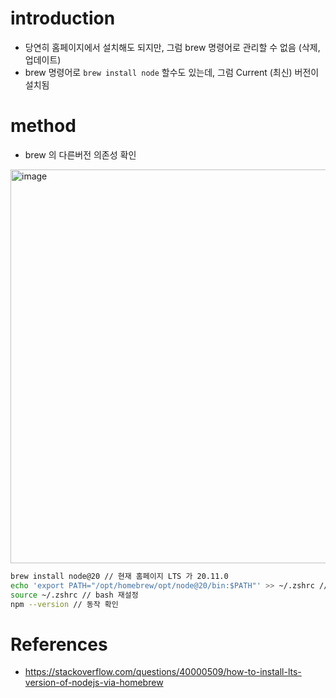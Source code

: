 # introduction

- 당연히 홈페이지에서 설치해도 되지만, 그럼 brew 명령어로 관리할 수 없음 (삭제, 업데이트)
- brew 명령어로 `brew install node` 할수도 있는데, 그럼 Current (최신) 버전이 설치됨 

# method

- brew 의 다른버전 의존성 확인

<img width="630" alt="image" src="https://github.com/jeongph/TIL/assets/13309303/278b0046-c464-430a-863f-91d775341e73">

``` sh
brew install node@20 // 현재 홈페이지 LTS 가 20.11.0
echo 'export PATH="/opt/homebrew/opt/node@20/bin:$PATH"' >> ~/.zshrc // brew install node 로 설치하면 자동으로 잡아주지만, 버전을 명시해주면 해당 버전을 default 로 지정해줘야 함
source ~/.zshrc // bash 재설정
npm --version // 동작 확인 
```

# References

- https://stackoverflow.com/questions/40000509/how-to-install-lts-version-of-nodejs-via-homebrew
